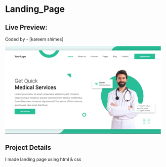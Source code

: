 # Landing_Page
## Live Preview: 

Coded by - [kareem shimes]

![](/image.PNG)

## Project Details
I made landing page using html & css
